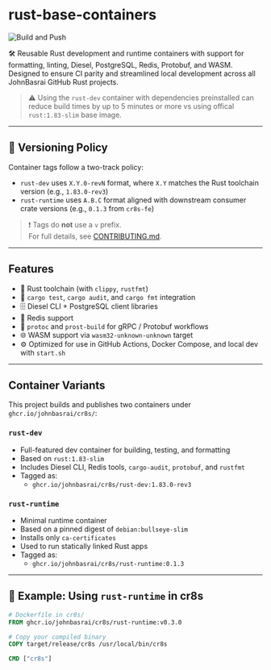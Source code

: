 # rust-base-containers

![Build and Push](https://github.com/JohnBasrai/rust-base-containers/actions/workflows/ci.yml/badge.svg)

🛠️ Reusable Rust development and runtime containers with support for formatting, linting, Diesel, PostgreSQL, Redis, Protobuf, and WASM. Designed to ensure CI parity and streamlined local development across all JohnBasrai GitHub Rust projects.

> ⚠️ Using the `rust-dev` container with dependencies preinstalled can reduce build times by up to 5 minutes or more vs using offical `rust:1.83-slim` base image.

---

## 📌 Versioning Policy

Container tags follow a two-track policy:

- `rust-dev` uses `X.Y.0-revN` format, where `X.Y` matches the Rust toolchain version (e.g., `1.83.0-rev3`)
- `rust-runtime` uses `A.B.C` format aligned with downstream consumer crate versions (e.g., `0.1.3` from `cr8s-fe`)

> ❗ Tags do **not** use a `v` prefix.  
> For full details, see [CONTRIBUTING.md](CONTRIBUTING.md).

---

## Features

- 🦀 Rust toolchain (with `clippy`, `rustfmt`)
- 🧪 `cargo test`, `cargo audit`, and `cargo fmt` integration
- 🗄️ Diesel CLI + PostgreSQL client libraries
- 🔌 Redis support
- 🧬 `protoc` and `prost-build` for gRPC / Protobuf workflows
- 🌐 WASM support via `wasm32-unknown-unknown` target
- ⚙️ Optimized for use in GitHub Actions, Docker Compose, and local dev with `start.sh`

---

## Container Variants

This project builds and publishes two containers under `ghcr.io/johnbasrai/cr8s/`:

### `rust-dev`
- Full-featured dev container for building, testing, and formatting
- Based on `rust:1.83-slim`
- Includes Diesel CLI, Redis tools, `cargo-audit`, `protobuf`, and `rustfmt`
- Tagged as:  
  - `ghcr.io/johnbasrai/cr8s/rust-dev:1.83.0-rev3`

### `rust-runtime`
- Minimal runtime container
- Based on a pinned digest of `debian:bullseye-slim`
- Installs only `ca-certificates`
- Used to run statically linked Rust apps
- Tagged as:  
  - `ghcr.io/johnbasrai/cr8s/rust-runtime:0.1.3`

---

## 🔁 Example: Using `rust-runtime` in cr8s

```Dockerfile
# Dockerfile in cr8s/
FROM ghcr.io/johnbasrai/cr8s/rust-runtime:v0.3.0

# Copy your compiled binary
COPY target/release/cr8s /usr/local/bin/cr8s

CMD ["cr8s"]

